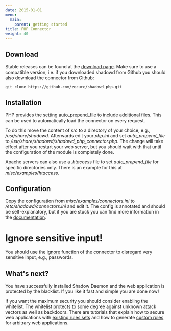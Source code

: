 ```yaml
---
date: 2015-01-01
menu:
  main:
    parent: getting started
title: PHP Connector
weight: 40
---
```


## Download

Stable releases can be found at the [download page](/downloads/archives#php_connector).
Make sure to use a compatible version, i.e. if you downloaded shadowd from Github you should also download the connector from Github:

    git clone https://github.com/zecure/shadowd_php.git

## Installation

PHP provides the setting [auto_prepend_file](http://php.net/manual/en/ini.core.php#ini.auto-prepend-file) to include additional files.
This can be used to automatically load the connector on every request.

To do this move the content of *src* to a directory of your choice, e.g., */usr/share/shadowd*.
Afterwards edit your *php.ini* and set *auto_prepend_file* to */usr/share/shadowd/shadowd_php_connector.php*.
The change will take effect after you restart your web server, but you should wait with that until the configuration of the module is completely done.

Apache servers can also use a *.htaccess* file to set *auto_prepend_file* for specific directories only.
There is an example for this at *misc/examples/htaccess*.

## Configuration

Copy the configuration from *misc/examples/connectors.ini* to */etc/shadowd/connectors.ini* and edit it.
The config is annotated and should be self-explanatory, but if you are stuck you can find more information in the [documentation](/documentation/connectors).

<div class="note warning">
<h1>Ignore sensitive input!</h1>
<p>You should use the <a href="/documentation/connectors#ignore">ignore</a> function of the connector to disregard very sensitive input, e.g., passwords.</p>
</div>

## What's next?

You have successfully installed Shadow Daemon and the web application is protected by the blacklist.
If you like it fast and simple you are done now!

If you want the maximum security you should consider enabling the whitelist.
The whitelist protects to some degree against unknown attack vectors as well as backdoors.
There are tutorials that explain how to secure web applications with [existing rules sets](/tutorials/protect_wordpress) and how to generate [custom rules](/tutorials/protect_applications) for arbitrary web applications.
